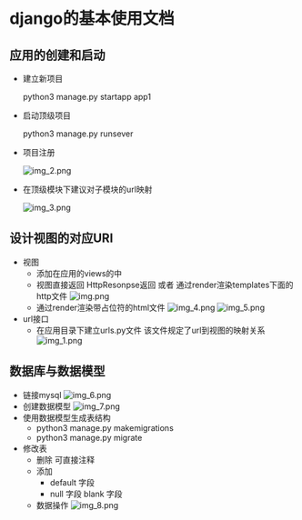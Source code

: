 # django的基本使用文档

## 应用的创建和启动
+ 建立新项目 
  
  python3 manage.py startapp app1

+ 启动顶级项目

  python3 manage.py runsever

+ 项目注册
  
  ![img_2.png](img_2.png)

+ 在顶级模块下建议对子模块的url映射

  ![img_3.png](img_3.png)

## 设计视图的对应URl
+ 视图
  + 添加在应用的views的中
  + 视图直接返回 HttpResonpse返回 或者 通过render渲染templates下面的http文件
  ![img.png](img.png)
  + 通过render渲染带占位符的html文件
  ![img_4.png](img_4.png)
  ![img_5.png](img_5.png)
+ url接口
  + 在应用目录下建立urls.py文件 该文件规定了url到视图的映射关系
  ![img_1.png](img_1.png)

## 数据库与数据模型
+ 链接mysql
  ![img_6.png](img_6.png)
+ 创建数据模型
  ![img_7.png](img_7.png)
+ 使用数据模型生成表结构
  + python3 manage.py makemigrations
  + python3 manage.py migrate
+ 修改表
  + 删除 可直接注释
  + 添加
    + default 字段
    + null 字段 blank 字段
  + 数据操作
  ![img_8.png](img_8.png)